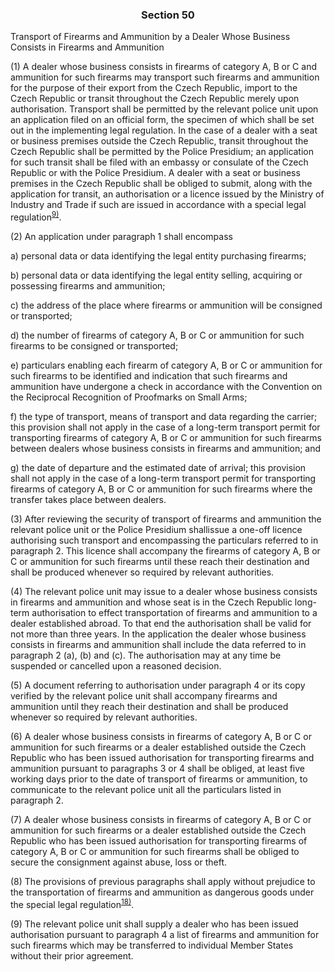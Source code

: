 ### <a name="section_50"></a><p align="center">Section 50</p>

Transport of Firearms and Ammunition by a Dealer Whose Business Consists in Firearms and Ammunition

 (1) A dealer whose business consists in firearms of category A, B or C and ammunition for such firearms may transport such firearms and ammunition for the purpose of their export from the Czech Republic, import to the Czech Republic or transit throughout the Czech Republic merely upon authorisation. Transport shall be permitted by the relevant police unit upon an application filed on an official form, the specimen of which shall be set out in the implementing legal regulation. In the case of a dealer with a seat or business premises outside the Czech Republic, transit throughout the Czech Republic shall be permitted by the Police Presidium; an application for such transit shall be filed with an embassy or consulate of the Czech Republic or with the Police Presidium. A dealer with a seat or business premises in the Czech Republic shall be obliged to submit, along with the application for transit, an authorisation or a licence issued by the Ministry of Industry and Trade if such are issued in accordance with a special legal regulation<sup>[9)](#fn9)</sup>.

(2) An application under paragraph 1 shall encompass

a) personal data or data identifying the legal entity purchasing firearms;

b) personal data or data identifying the legal entity selling, acquiring or possessing firearms and ammunition;

c) the address of the place where firearms or ammunition will be consigned or transported;

d) the number of firearms of category A, B or C or ammunition for such firearms to be consigned or transported;

e) particulars enabling each firearm of category A, B or C or ammunition for such firearms to be identified and indication that such firearms and ammunition have undergone a check in accordance with the Convention on the Reciprocal Recognition of Proofmarks on Small Arms;

f) the type of transport, means of transport and data regarding the carrier; this provision shall not apply in the case of a long-term transport permit for transporting firearms of category A, B or C or ammunition for such firearms between dealers whose business consists in firearms and ammunition; and

g) the date of departure and the estimated date of arrival; this provision shall not apply in the case of a long-term transport permit for transporting firearms of category A, B or C or ammunition for such firearms where the transfer takes place between dealers.

(3) After reviewing the security of transport of firearms and ammunition the relevant police unit or the Police Presidium shallissue a one-off licence authorising such transport and encompassing the particulars referred to in paragraph 2. This licence shall accompany the firearms of category A, B or C or ammunition for such firearms until these reach their destination and shall be produced whenever so required by relevant authorities.

(4) The relevant police unit may issue to a dealer whose business consists in firearms and ammunition and whose seat is in the Czech Republic long-term authorisation to effect transportation of firearms and ammunition to a dealer established abroad. To that end the authorisation shall be valid for not more than three years. In the application the dealer whose business consists in firearms and ammunition shall include the data referred to in paragraph 2 (a), (b) and (c). The authorisation may at any time be suspended or cancelled upon a reasoned decision.

(5) A document referring to authorisation under paragraph 4 or its copy verified by the relevant police unit shall accompany firearms and ammunition until they reach their destination and shall be produced whenever so required by relevant authorities.

(6) A dealer whose business consists in firearms of category A, B or C or ammunition for such firearms or a dealer established outside the Czech Republic who has been issued authorisation for transporting firearms and ammunition pursuant to paragraphs 3 or 4 shall be obliged, at least five working days prior to the date of transport of firearms or ammunition, to communicate to the relevant police unit all the particulars listed in paragraph 2.

(7) A dealer whose business consists in firearms of category A, B or C or ammunition for such firearms or a dealer established outside the Czech Republic who has been issued authorisation for transporting firearms of category A, B or C or ammunition for such firearms shall be obliged to secure the consignment against abuse, loss or theft.

(8) The provisions of previous paragraphs shall apply without prejudice to the transportation of firearms and ammunition as dangerous goods under the special legal regulation<a name="fn18_ref"></a><sup>[18)](#fn18)</sup>.

(9) The relevant police unit shall supply a dealer who has been issued authorisation pursuant to paragraph 4 a list of firearms and ammunition for such firearms which may be transferred to individual Member States without their prior agreement.

